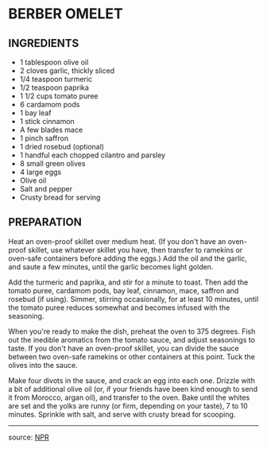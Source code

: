 # BERBER OMELET

## INGREDIENTS

- 1 tablespoon olive oil
- 2 cloves garlic, thickly sliced
- 1/4 teaspoon turmeric
- 1/2 teaspoon paprika
- 1 1/2 cups tomato puree
- 6 cardamom pods
- 1 bay leaf
- 1 stick cinnamon
- A few blades mace
- 1 pinch saffron
- 1 dried rosebud (optional)
- 1 handful each chopped cilantro and parsley
- 8 small green olives
- 4 large eggs
- Olive oil
- Salt and pepper
- Crusty bread for serving

## PREPARATION

Heat an oven-proof skillet over medium heat. (If you don't have an oven-proof skillet, use whatever skillet you have, then transfer to ramekins or oven-safe containers before adding the eggs.) Add the oil and the garlic, and saute a few minutes, until the garlic becomes light golden.

Add the turmeric and paprika, and stir for a minute to toast. Then add the tomato puree, cardamom pods, bay leaf, cinnamon, mace, saffron and rosebud (if using). Simmer, stirring occasionally, for at least 10 minutes, until the tomato puree reduces somewhat and becomes infused with the seasoning.

When you're ready to make the dish, preheat the oven to 375 degrees. Fish out the inedible aromatics from the tomato sauce, and adjust seasonings to taste. If you don't have an oven-proof skillet, you can divide the sauce between two oven-safe ramekins or other containers at this point. Tuck the olives into the sauce.

Make four divots in the sauce, and crack an egg into each one. Drizzle with a bit of additional olive oil (or, if your friends have been kind enough to send it from Morocco, argan oil), and transfer to the oven. Bake until the whites are set and the yolks are runny (or firm, depending on your taste), 7 to 10 minutes. Sprinkle with salt, and serve with crusty bread for scooping.

***

source: [NPR](http://www.npr.org/2013/12/11/250131301/breakfast-for-dinner-shame-should-be-put-to-bed?utm_content=socialflow&utm_campaign=nprfacebook&utm_source=npr&utm_medium=facebook)
